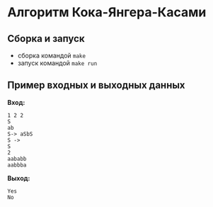 # Алгоритм Кока-Янгера-Касами

##  Сборка и запуск
- сборка командой `make`
- запуск командой `make run`

## Пример входных и выходных данных
**Вход:**
```
1 2 2
S
ab
S-> aSbS
S -> 
S
2
aababb
aabbba
```

**Выход:**
```
Yes
No
```